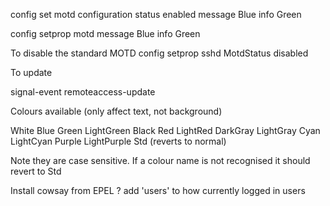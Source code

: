 config set motd configuration status enabled message Blue info Green

config setprop motd message Blue info Green

To disable the standard MOTD
config setprop sshd MotdStatus disabled

To update

signal-event remoteaccess-update

Colours available (only affect text, not background)

White
Blue
Green
LightGreen
Black
Red
LightRed
DarkGray
LightGray
Cyan
LightCyan
Purple
LightPurple
Std (reverts to normal)

Note they are case sensitive. If a colour name is not recognised it should revert to Std


Install cowsay from EPEL ?
add 'users' to how currently logged in users